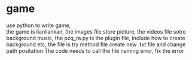 # game
use  python to write game,  
the game is lianliankan,
the images file store picture,
the videos file sotre background music,
the pzq_ra.py is the plugin file, include how to create background etc, the file is try method file
create new .txt file and change path positation 
The code needs to call the file naming error, fix the error
